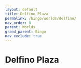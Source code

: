 ```yaml
---
layout: default
title: Delfino Plaza
permalink: /bingo/worlds/delfino/
nav_order: 8
parent: Worlds
grand_parent: Bingo
nav_exclude: true
---
```

 <!-- Remove nav_exclude once content is added! --> 
# Delfino Plaza
